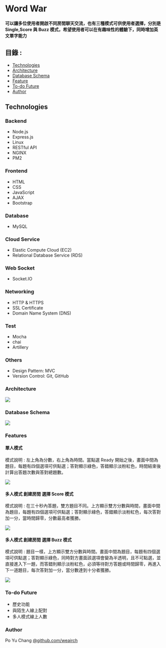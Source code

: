 # Word War
#### 可以讓多位使用者開啟不同房間聊天交流，也有三種模式可供使用者選擇，分別是 Single,Score 與 Buzz 模式，希望使用者可以在有趣味性的體驗下，同時增加英文單字能力

## 目錄 :


- [Technologies](https://github.com/weairch/word#technologies "Technologies")
- [Architecture](https://github.com/weairch/word#architecture "Architecture")
- [Database Schema](https://github.com/weairch/word#database-schema "Database Schema")
- [Feature](https://github.com/weairch/word#features "Features")
- [To-do Future](https://github.com/weairch/word#To-do-Future "To-do Future")
- [Author](https://github.com/weairch/word#author "Author")

## Technologies

### Backend
 - Node.js
 - Express.js
 - Linux
 - RESTful API
 - NGINX
 - PM2

### Frontend
 - HTML
 - CSS
 - JavaScript
 - AJAX
 - Bootstrap

### Database
 - MySQL

### Cloud Service
 - Elastic Compute Cloud (EC2)
 - Relational Database Service (RDS)

### Web Socket
 - Socket.IO

### Networking
 - HTTP & HTTPS
 - SSL Certificate 
 - Domain Name System (DNS)

### Test
- Mocha
- chai
- Artillery

### Others
 - Design Pattern: MVC
 - Version Control: Git, GitHub

### Architecture
![](https://poyu0730.s3-ap-northeast-1.amazonaws.com/%E7%B5%90%E6%A7%8B%E5%9C%962.0.png)

### Database Schema
![](https://poyu0730.s3-ap-northeast-1.amazonaws.com/%E8%B3%87%E6%96%99%E5%BA%AB%E6%9E%B6%E6%A7%8B.jpg)

### Features

#### 單人模式

模式說明 : 左上角為分數，右上角為時間。當點選 Ready 開始之後，畫面中間為題目，每題有四個選項可供點選；答對顯示綠色，答錯顯示淡粉紅色，時間結束後計算出答題次數與答對總題數。

![](https://github.com/weairch/Gif/blob/master/single.gif)

#### 多人模式 創建房間 選擇 Score 模式

模式說明 : 在三十秒內答題，雙方題目不同。上方顯示雙方分數與時間，畫面中間為題目，每題有四個選項可供點選；答對顯示綠色，答錯顯示淡粉紅色，每次答對加一分，當時間歸零，分數最高者獲勝。

![](https://github.com/weairch/Gif/blob/master/score.gif)


#### 多人模式 創建房間 選擇 Buzz 模式

模式說明 : 題目一樣，上方顯示雙方分數與時間。畫面中間為題目，每題有四個選項可供點選；答對顯示綠色，同時對方畫面該選項會變為半透明，且不可點選，並直接進入下一題，而答錯則顯示淡粉紅色，必須等待對方答題或時間歸零，再進入下一道題目，每次答對加一分，當分數達到十分者獲勝。

![](https://github.com/weairch/Gif/blob/master/Buzz.gif)


### To-do Future

- 歷史功能
- 與陌生人線上配對
- 多人模式線上人數

### Author

Po Yu Chang [@github.com/weairch](https://github.com/weairch "github.com/weairch")


